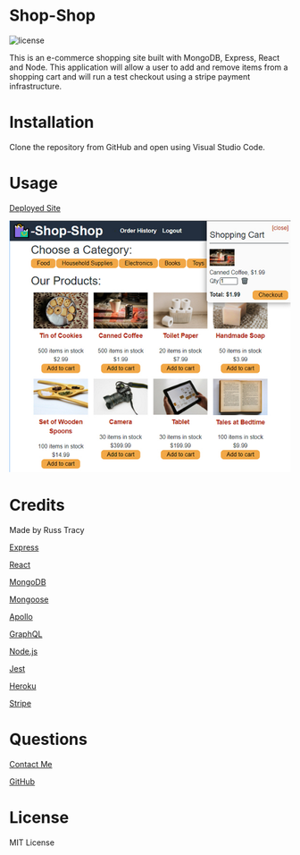 # Shop-Shop
![license](https://img.shields.io/badge/License-MIT-blue)

This is an e-commerce shopping site built with MongoDB, Express, React and Node. This application will allow a user to add and remove items from a shopping cart and will run a test checkout using a stripe payment infrastructure.

# Installation

Clone the repository from GitHub and open using Visual Studio Code.

# Usage 

[Deployed Site](https://rst-shop-shop.herokuapp.com/)

![screenshot](./client/public/images/ScreenShot.jpg)

# Credits

Made by Russ Tracy

[Express](http://expressjs.com/)

[React](https://reactjs.org/)

[MongoDB](https://www.mongodb.com/)

[Mongoose](https://mongoosejs.com/)

[Apollo](https://www.apollographql.com/)

[GraphQL](https://graphql.org/)

[Node.js](https://nodejs.org/en/)

[Jest](https://jestjs.io/)

[Heroku](https://www.heroku.com/home)

[Stripe](https://stripe.com/)

# Questions

[Contact Me](russ_tracy@comcast.net)

[GitHub](https://github.com/russtracy)

# License
    
MIT License
    





